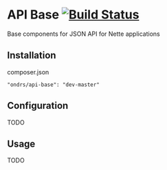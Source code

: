 API Base [![Build Status](https://travis-ci.org/ondrs/api-base.svg?branch=master)](https://travis-ci.org/ondrs/api-base)
==============

Base components for JSON API for Nette applications

Installation
-----

composer.json

    "ondrs/api-base": "dev-master"

Configuration
-----

TODO

Usage
-----

TODO
